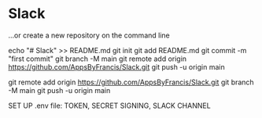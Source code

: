 # Slack
…or create a new repository on the command line

echo "# Slack" >> README.md
git init
git add README.md
git commit -m "first commit"
git branch -M main
git remote add origin https://github.com/AppsByFrancis/Slack.git
git push -u origin main

git remote add origin https://github.com/AppsByFrancis/Slack.git
git branch -M main
git push -u origin main


SET UP .env file: TOKEN, SECRET SIGNING, SLACK CHANNEL